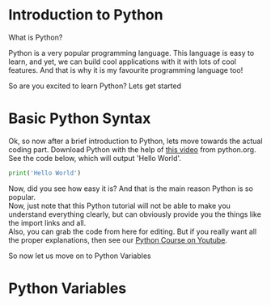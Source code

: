 # Introduction to Python

What is Python?

Python is a very popular programming language. This language is easy to learn, and yet, we can build cool applications with it with lots of cool features. And that is why it is my favourite programming language too!

So are you excited to learn Python? 
Lets get started

# Basic Python Syntax

Ok, so now after a brief introduction to Python, lets move towards the actual coding part. Download Python with the help of [this video](https://youtu.be/kV69k0kK6BM) from python.org. See the code below, which will output 'Hello World'. 
```python
print('Hello World')
```
Now, did you see how easy it is? And that is the main reason Python is so popular.  
Now, just note that this Python tutorial will not be able to make you understand everything clearly, but can obviously provide you the things like the import links and all.  
Also, you can grab the code from here for editing. But if you really want all the proper explanations, then see our [Python Course on Youtube](https://youtube.com/playlist?list=PLmWXQgLAMBwHvlK34hUbFjiQ4CztrRoL8).

So now let us move on to Python Variables

# Python Variables

